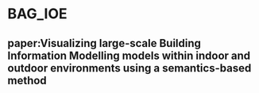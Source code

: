 # BAG_IOE
## paper:Visualizing large-scale Building Information Modelling models within indoor and outdoor environments using a semantics-based method
